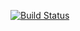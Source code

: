 [![Build Status](https://travis-ci.org/jvanleeuwen/react-module.svg?branch=master)](https://travis-ci.org/jvanleeuwen/react-module)
